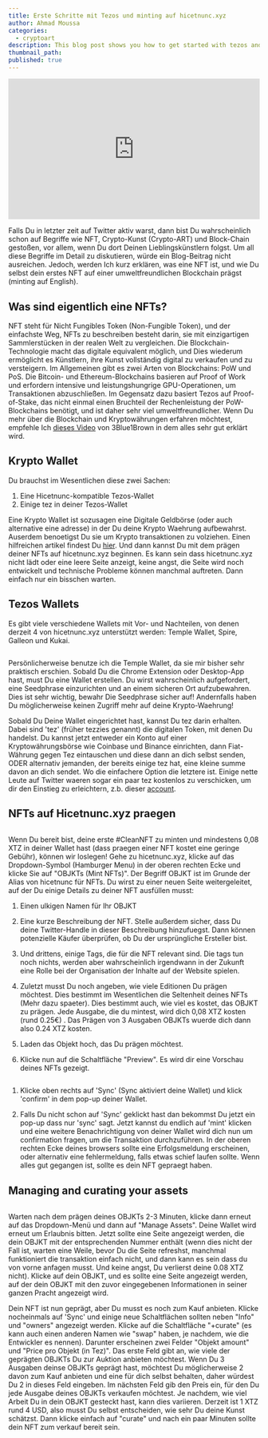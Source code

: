 ```yaml
---
title: Erste Schritte mit Tezos und minting auf hicetnunc.xyz
author: Ahmad Moussa
categories:
  - cryptoart
description: This blog post shows you how to get started with tezos and minting your first NFT on hicetnunc.
thumbnail_path: 
published: true
---
```


<div style="width:100%;height:0;padding-bottom:56%;position:relative;"><iframe src="https://giphy.com/embed/igNx7sm9Ygj0k" width="100%" height="100%" style="position:absolute; pointer-events:none;" frameBorder="0" class="giphy-embed" allowFullScreen></iframe></div><p></p>

Falls Du in letzter zeit auf Twitter aktiv warst, dann bist Du wahrscheinlich schon auf Begriffe wie NFT, Crypto-Kunst (Crypto-ART) und Block-Chain gestoßen, vor allem, wenn Du dort Deinen Lieblingskünstlern folgst. Um all diese Begriffe im Detail zu diskutieren, würde ein Blog-Beitrag nicht ausreichen. Jedoch, werden Ich kurz erklären, was eine NFT ist, und wie Du selbst dein erstes NFT auf einer umweltfreundlichen Blockchain prägst (minting auf English). 

<h2>Was sind eigentlich eine NFTs?</h2>
NFT steht für Nicht Fungibles Token (Non-Fungible Token), und der einfachste Weg, NFTs zu beschreiben besteht darin, sie mit einzigartigen Sammlerstücken in der realen Welt zu vergleichen. Die Blockchain-Technologie macht das digitale equivalent möglich, und Dies wiederum ermöglicht es Künstlern, ihre Kunst vollständig digital zu verkaufen und zu versteigern. Im Allgemeinen gibt es zwei Arten von Blockchains: PoW und PoS. Die Bitcoin- und Ethereum-Blockchains basieren auf Proof of Work und erfordern intensive und leistungshungrige GPU-Operationen, um Transaktionen abzuschließen. Im Gegensatz dazu basiert Tezos auf Proof-of-Stake, das nicht einmal einen Bruchteil der Rechenleistung der PoW-Blockchains benötigt, und ist daher sehr viel umweltfreundlicher. Wenn Du mehr über die Blockchain und Kryptowährungen erfahren möchtest, empfehle Ich <a href='https://www.youtube.com/watch?v=bBC-nXj3Ng4&ab_channel=3Blue1Brown' target="_blank" rel="noopener noreferrer">dieses Video</a> von 3Blue1Brown in dem alles sehr gut erklärt wird. 

<h2>Krypto Wallet</h2>
Du brauchst im Wesentlichen diese zwei Sachen:

1. Eine Hicetnunc-kompatible Tezos-Wallet
2. Einige tez in deiner Tezos-Wallet

Eine Krypto Wallet ist sozusagen eine Digitale Geldbörse (oder auch alternative eine adresse) in der Du deine Krypto Waehrung aufbewahrst. Auserdem benoetigst Du sie um Krypto transaktionen zu volziehen. Einen hilfreichen artikel findest Du <a href='https://coinsundtokens.com/krypto-wallet/#:~:text=Eine%20Krypto%2DWallet%20stellt%20eine,zur%20Aufbewahrung%20Ihrer%20Kryptow%C3%A4hrungen%20ben%C3%B6tigen.' target="_blank" rel="noopener noreferrer"> hier</a>. Und dann kannst Du mit dem prägen deiner NFTs auf hicetnunc.xyz beginnen. Es kann sein dass hicetnunc.xyz nicht lädt oder eine leere Seite anzeigt, keine angst, die Seite wird noch entwickelt und technische Probleme können manchmal auftreten. Dann einfach nur ein bisschen warten.

<h2>Tezos Wallets</h2>

<!-- Break -->
Es gibt viele verschiedene Wallets mit Vor- und Nachteilen, von denen derzeit 4 von hicetnunc.xyz unterstützt werden: Temple Wallet, Spire, Galleon und Kukai.
 
<span class="image fit"><img src="https://gorillasun.de/assets/images/2021-03-14-Getting-started-with-Tezos-and-minting-on-hicetnunc.xyz/hicetnuncwallet.png" alt="" />

Persönlicherweise benutze ich die Temple Wallet, da sie mir bisher sehr praktisch erschien. Sobald Du die Chrome Extension oder Desktop-App hast, must Du eine Wallet erstellen. Du wirst wahrscheinlich aufgefordert, eine Seedphrase einzurichten und an einem sicheren Ort aufzubewahren. Dies ist sehr wichtig, bewahr Die Seedphrase sicher auf! Andernfalls haben Du möglicherweise keinen Zugriff mehr auf deine Krypto-Waehrung!

Sobald Du Deine Wallet eingerichtet hast, kannst Du tez darin erhalten. Dabei sind 'tez' (früher tezzies genannt) die digitalen Token, mit denen Du handelst. Du kannst jetzt  entweder ein Konto auf einer Kryptowährungsbörse wie Coinbase und Binance einrichten, dann Fiat-Währung gegen Tez eintauschen und diese dann an dich selbst senden, ODER alternativ jemanden, der bereits einige tez hat, eine kleine summe davon an dich sendet. Wo die einfachere Option die letztere ist. Einige nette Leute auf Twitter waeren sogar ein paar tez kostenlos zu verschicken, um dir den Einstieg zu erleichtern, z.b. dieser <a href='https://twitter.com/tezosnftfaucet' target="_blank" rel="noopener noreferrer">account</a>. 

<h2>NFTs auf Hicetnunc.xyz praegen</h2>

<span class="image fit"><img src="https://gorillasun.de/assets/images/de_images/2021-03-14-Erste-schritte-mit-Tezos-und-minting-auf-hicetnunc.xyz/mint1.png" alt="" />

Wenn Du bereit bist, deine erste #CleanNFT zu minten und mindestens 0,08 XTZ in deiner Wallet hast (dass praegen einer NFT kostet eine geringe Gebühr), können wir loslegen! 
Gehe zu hicetnunc.xyz, klicke auf das Dropdown-Symbol (Hamburger Menu) in der oberen rechten Ecke und klicke Sie auf "OBJKTs (Mint NFTs)". Der Begriff OBJKT ist im Grunde der Alias von hicetnunc für NFTs. Du wirst zu einer neuen Seite weitergeleitet, auf der Du einige Details zu deiner NFT ausfüllen musst:

1. Einen ulkigen Namen für Ihr OBJKT

2. Eine kurze Beschreibung der NFT. Stelle außerdem sicher, dass Du deine Twitter-Handle in dieser Beschreibung hinzufuegst. Dann können potenzielle Käufer überprüfen, ob Du der ursprüngliche Ersteller bist.

3. Und drittens, einige Tags, die für die NFT relevant sind. Die tags tun noch nichts, werden aber wahrscheinlich irgendwann in der Zukunft eine Rolle bei der Organisation der Inhalte auf der Website spielen.

4. Zuletzt musst Du noch angeben, wie viele Editionen Du prägen möchtest. Dies bestimmt im Wesentlichen die Seltenheit deines NFTs (Mehr dazu spaeter). Dies bestimmt auch, wie viel es kostet, das OBJKT zu prägen. Jede Ausgabe, die du mintest, wird dich 0,08 XTZ kosten (rund 0.25€) . Das Prägen von 3 Ausgaben OBJKTs wuerde dich dann also 0.24 XTZ kosten. 

5. Laden das Objekt hoch, das Du prägen möchtest.

6. Klicke nun auf die Schaltfläche "Preview". Es wird dir eine Vorschau deines NFTs gezeigt.

<span class="image fit"><img src="https://gorillasun.de/assets/images/de_images/2021-03-14-Erste-schritte-mit-Tezos-und-minting-auf-hicetnunc.xyz/mint2.png" alt="" />
  
1. Klicke oben rechts auf 'Sync' (Sync aktiviert deine Wallet) und klick 'confirm' in dem pop-up deiner Wallet.

2. Falls Du nicht schon auf 'Sync' geklickt hast dan bekommst Du jetzt ein pop-up dass nur 'sync' sagt. Jetzt kannst du endlich auf 'mint' klicken und eine weitere Benachrichtigung von deiner Wallet wird dich nun um confirmation fragen, um die Transaktion durchzuführen. In der oberen rechten Ecke deines browsers sollte eine Erfolgsmeldung erscheinen, oder alternativ eine fehlermeldung, falls etwas schief laufen sollte. Wenn alles gut gegangen ist, sollte es dein NFT gepraegt haben.

<h2>Managing and curating your assets</h2>
<span class="image fit"><img src="https://gorillasun.de/assets/images/de_images/2021-03-14-Erste-schritte-mit-Tezos-und-minting-auf-hicetnunc.xyz/manage_assets.png" alt="" />
  
Warten nach dem prägen deines OBJKTs 2-3 Minuten, klicke dann erneut auf das Dropdown-Menü und dann auf "Manage Assets". Deine Wallet wird erneut um Erlaubnis bitten. Jetzt sollte eine Seite angezeigt werden, die dein OBJKT mit der entsprechenden Nummer enthält (wenn dies nicht der Fall ist, warten eine Weile, bevor Du die Seite refreshst, manchmal funktioniert die transaktion einfach nicht, und dann kann es sein dass du von vorne anfagen musst. Und keine angst, Du verlierst deine 0.08 XTZ nicht). 
Klicke auf dein OBJKT, und es sollte eine Seite angezeigt werden, auf der dein OBJKT mit den zuvor eingegebenen Informationen in seiner ganzen Pracht angezeigt wird.

Dein NFT ist nun geprägt, aber Du musst es noch zum Kauf anbieten. Klicke nocheinmals auf 'Sync' und einige neue Schaltflächen sollten neben "Info" und "owners" angezeigt werden. Klicke auf die Schaltfläche "+curate" (es kann auch einen anderen Namen wie "swap" haben, je nachdem, wie die Entwickler es nennen). Darunter erscheinen zwei Felder "Objekt amount" und "Price pro Objekt (in Tez)". Das erste Feld gibt an, wie viele der geprägten OBJKTs Du zur Auktion anbieten möchtest. Wenn Du 3 Ausgaben deinse OBJKTs geprägt hast, möchtest Du möglicherweise 2 davon zum Kauf anbieten und eine für dich selbst behalten, daher würdest Du 2 in dieses Feld eingeben. Im nächsten Feld gib den Preis ein, für den Du jede Ausgabe deines OBJKTs verkaufen möchtest. Je nachdem, wie viel Arbeit Du in dein OBJKT gesteckt hast, kann dies variieren. Derzeit ist 1 XTZ rund 4 USD, also musst Du selbst entscheiden, wie sehr Du deine Kunst schätzst. Dann klicke einfach auf "curate" und nach ein paar Minuten sollte dein NFT zum verkauf bereit sein.
